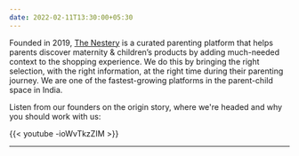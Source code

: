 ```yaml
---
date: 2022-02-11T13:30:00+05:30
---
```


Founded in 2019, [The Nestery](https://thenestery.in/) is a curated parenting platform that helps parents discover maternity & children’s products by adding much-needed context to the shopping experience. We do this by bringing the right selection, with the right information, at the right time during their parenting journey. We are one of the fastest-growing platforms in the parent-child space in India.

Listen from our founders on the origin story, where we're headed and why you should work with us:

{{< youtube -ioWvTkzZIM >}}

---
